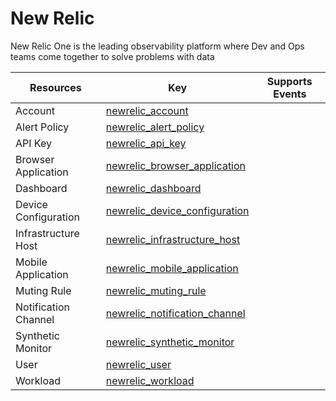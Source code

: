 New Relic
=========
New Relic One is the leading observability platform where Dev and Ops teams come together to solve problems with data

| **Resources**        | **Key**                                                               | **Supports Events** |
| -------------------- | --------------------------------------------------------------------- | ------------------- |
| Account              | [newrelic\_account](newrelic\_account.md)                             |                     |
| Alert Policy         | [newrelic\_alert\_policy](newrelic\_alert\_policy.md)                 |                     |
| API Key              | [newrelic\_api\_key](newrelic\_api\_key.md)                           |                     |
| Browser Application  | [newrelic\_browser\_application](newrelic\_browser\_application.md)   |                     |
| Dashboard            | [newrelic\_dashboard](newrelic\_dashboard.md)                         |                     |
| Device Configuration | [newrelic\_device\_configuration](newrelic\_device\_configuration.md) |                     |
| Infrastructure Host  | [newrelic\_infrastructure\_host](newrelic\_infrastructure\_host.md)   |                     |
| Mobile Application   | [newrelic\_mobile\_application](newrelic\_mobile\_application.md)     |                     |
| Muting Rule          | [newrelic\_muting\_rule](newrelic\_muting\_rule.md)                   |                     |
| Notification Channel | [newrelic\_notification\_channel](newrelic\_notification\_channel.md) |                     |
| Synthetic Monitor    | [newrelic\_synthetic\_monitor](newrelic\_synthetic\_monitor.md)       |                     |
| User                 | [newrelic\_user](newrelic\_user.md)                                   |                     |
| Workload             | [newrelic\_workload](newrelic\_workload.md)                           |                     |
